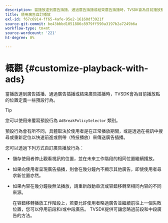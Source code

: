 ```yaml
---
description: 當播放達到廣告插播、通過廣告插播或結束廣告插播時，TVSDK會為目前播放點的位置定義一些預設行為。
title: 使用廣告自訂播放
exl-id: f67c6914-ff65-4afe-95e2-16160df3921f
source-git-commit: be43bbbd1051886c8979ff590a3197b2a7249b6a
workflow-type: tm+mt
source-wordcount: '221'
ht-degree: 0%

---
```


# 概觀 {#customize-playback-with-ads}

當播放達到廣告插播、通過廣告插播或結束廣告插播時，TVSDK會為目前播放點的位置定義一些預設行為。

>[!TIP]
>
>您可以使用來覆寫預設行為 `AdBreakPolicySelector` 類別。

預設行為會有所不同，具體取決於使用者是在正常播放期間，或是透過在視訊中搜尋或重新定位以快速前進或倒帶（特技播放）來傳送廣告插播。

您可以透過下列方式自訂廣告播放行為：

* 儲存使用者停止觀看視訊的位置，並在未來工作階段的相同位置繼續播放。
* 如果向使用者呈現廣告插播，則會在幾分鐘內不顯示其他廣告，即使使用者尋求新位置亦然。
* 如果內容在幾分鐘後無法播放，請重新啟動串流或容錯移轉至相同內容的不同來源。

   在容錯移轉播放工作階段上，若要允許使用者略過廣告並繼續前往上一個失敗位置，您可以停用前段和/或中段廣告。 TVSDK提供可讓您略過前段和中段廣告的方法。
